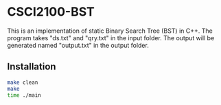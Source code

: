 # CSCI2100-BST
This is an implementation of static Binary Search Tree (BST) in C++. The program takes "ds.txt" and "qry.txt" in the input folder.
The output will be generated named "output.txt" in the output folder.

## Installation
```bash
make clean
make
time ./main
```
